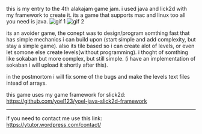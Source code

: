 this is my entry to the 4th alakajam game jam.
i used java and lick2d with my framework to create it.
its a game that supports mac and linux too all you need is java.
![gif 1](https://raw.githubusercontent.com/yoel123/alakajam4-avoider-game-java-slick2d/tree/master/gifs/alakajam41.gif)
![gif 2](https://raw.githubusercontent.com/yoel123/alakajam4-avoider-game-java-slick2d/tree/master/gifs/alakajam42.gif)

its an avoider game, the conept was to design/program somthing fast
that has simple mechanics i can build upon (start simple and add complexity, but stay a simple game).
also its tile based so i can create alot of levels, or even let somone else create levels(without programming).
 i thoght of somthing like sokaban but more complex, but still simple.
(i have an implementation of sokaban i will upload it shortly after this).

in the postmortom i will fix some of the bugs and make the levels text files intead of arrays.

this game uses my game framework for slick2d:
https://github.com/yoel123/yoel-java-slick2d-framework

----------------------------------------

if you need to contact me use this link:
https://ytutor.wordpress.com/contact/ 
